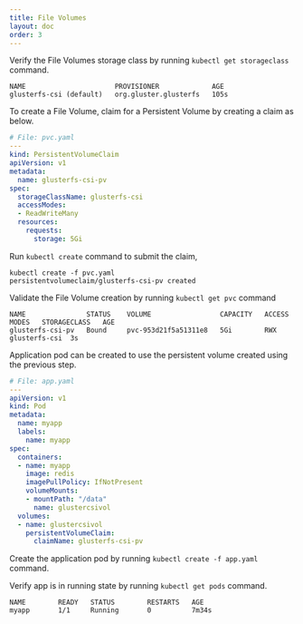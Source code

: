```yaml
---
title: File Volumes
layout: doc
order: 3
---
```


Verify the File Volumes storage class by running `kubectl get
storageclass` command.

```
NAME                      PROVISIONER             AGE
glusterfs-csi (default)   org.gluster.glusterfs   105s
```

To create a File Volume, claim for a Persistent Volume by creating a
claim as below.

```yaml
# File: pvc.yaml
---
kind: PersistentVolumeClaim
apiVersion: v1
metadata:
  name: glusterfs-csi-pv
spec:
  storageClassName: glusterfs-csi
  accessModes:
  - ReadWriteMany
  resources:
    requests:
      storage: 5Gi
```

Run `kubectl create` command to submit the claim,

```
kubectl create -f pvc.yaml
persistentvolumeclaim/glusterfs-csi-pv created
```

Validate the File Volume creation by running `kubectl get pvc` command

```
NAME               STATUS    VOLUME                 CAPACITY   ACCESS MODES   STORAGECLASS   AGE
glusterfs-csi-pv   Bound     pvc-953d21f5a51311e8   5Gi        RWX            glusterfs-csi  3s
```

Application pod can be created to use the persistent volume created
using the previous step.

```yaml
# File: app.yaml
---
apiVersion: v1
kind: Pod
metadata:
  name: myapp
  labels:
    name: myapp
spec:
  containers:
  - name: myapp
    image: redis
    imagePullPolicy: IfNotPresent
    volumeMounts:
    - mountPath: "/data"
      name: glustercsivol
  volumes:
  - name: glustercsivol
    persistentVolumeClaim:
      claimName: glusterfs-csi-pv
```

Create the application pod by running `kubectl create -f app.yaml`
command.

Verify app is in running state by running `kubectl get pods` command.

```
NAME        READY   STATUS        RESTARTS   AGE
myapp       1/1     Running       0          7m34s
```
